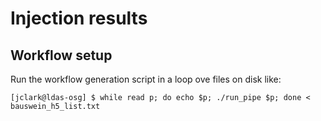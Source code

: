 # Injection results
## Workflow setup
Run the workflow generation script in a loop ove files on disk like:
```
[jclark@ldas-osg] $ while read p; do echo $p; ./run_pipe $p; done < bauswein_h5_list.txt 
```

